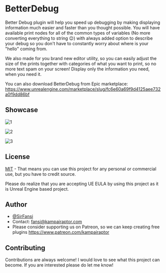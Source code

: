 # BetterDebug

Better Debug plugin will help you speed up debugging by making displaying information much easier and faster than you thought possible. You will have available print nodes for all of the common types of variables (No more converting everything to string 😉) with always added option to describe your debug so you don't have to constantly worry about where is your "hello" coming from.

We also made for you brand new editor utility, so you can easily adjust the size of the prints together with categories of what you want to print, so no more text spam on your screen! Display only the information you need, when you need it.

You can also download BetterDebug from Epic marketplace:
https://www.unrealengine.com/marketplace/slug/fc6e60a69f9d4125aee732a0f9dd86bf

## Showcase
![1](https://github.com/KampaiRaptor/BetterDebug/assets/120315901/b55975b0-e64f-4f53-bc68-c49bae6c65e0)

![2](https://github.com/KampaiRaptor/BetterDebug/assets/120315901/0338a40f-ef47-4242-912a-8c396c92b050)

![3](https://github.com/KampaiRaptor/BetterDebug/assets/120315901/fef75e08-4b08-4eba-acf2-67aeaae3f595)


## License

[MIT](https://choosealicense.com/licenses/mit/)
    - That means you can use this project for any personal or commercial use, but you have to credit source.

Please do realize that you are accepting UE EULA by using this project as it is Unreal Engine based project.


## Author

- [@SirFansi](https://github.com/Fansi129)
- Contact: fansi@kampairaptor.com
- Please consider supporting us on Patreon, so we can keep creating free plugins https://www.patreon.com/kampairaptor

## Contributing

Contributions are always welcome! I would love to see what this project can become.
If you are interested please do let me know!
